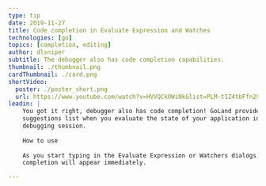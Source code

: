 ```yaml
---
type: tip
date: 2019-11-27
title: Code completion in Evaluate Expression and Watches
technologies: [go]
topics: [completion, editing]
author: dlsniper
subtitle: The debugger also has code completion capabilities.
thumbnail: ./thumbnail.png
cardThumbnail: ./card.png
shortVideo:
  poster: ./poster_short.png
  url: https://www.youtube.com/watch?v=HVVQCkOWiNk&list=PLM-t1Z4tbFfn291KlSOQE_ulCAyzXO3uA
leadin: |
    You got it right, debugger also has code completion! GoLand provides 
    suggestions list when you evaluate the state of your application in a 
    debugging session.
    
    How to use
    
    As you start typing in the Evaluate Expression or Watchers dialogs, code 
    completion will appear immediately.

---
```

